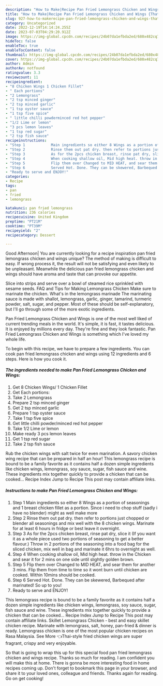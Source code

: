 ```yaml
---
description: "How to Make|Recipe Pan Fried Lemongrass Chicken and Wings {That is Special"
title: "How to Make|Recipe Pan Fried Lemongrass Chicken and Wings {That is Special"
slug: 927-how-to-makerecipe-pan-fried-lemongrass-chicken-and-wings-that-is-special
category: Uncategorized
date: 2022-12-19T14:14:24.255Z
date: 2023-07-03T04:29:20.912Z
image: https://img-global.cpcdn.com/recipes/24b07da1efbda2ed/680x482cq70/pan-fried-lemongrass-chicken-and-wings-recipe-main-photo.jpg
hideToc: false
enableToc: true
enableTocContent: false
thumbnail: https://img-global.cpcdn.com/recipes/24b07da1efbda2ed/680x482cq70/pan-fried-lemongrass-chicken-and-wings-recipe-main-photo.jpg
cover: https://img-global.cpcdn.com/recipes/24b07da1efbda2ed/680x482cq70/pan-fried-lemongrass-chicken-and-wings-recipe-main-photo.jpg
author: Admin
authorAv: notfound
ratingvalue: 3.3
reviewcount: 11
recipeingredient:
- "8 Chicken Wings 1 Chicken Fillet"
- " Each portions"
- "2 Lemongrass"
- "2 tsp minced ginger"
- "2 tsp minced garlic"
- "1 tsp oyster sauce"
- "1 tsp five spice"
- " little chilli powderminced red hot pepper"
- "1/2 Lime or lemon"
- "3 pcs lemon leaves"
- "1 tsp red sugar"
- "2 tsp fish sauce"
recipeinstructions:
- "Step 1            Main ingredients so either 8 Wings as a portion of seasonings and 1 breast chicken fillet as a portion. Since i need to chop stuff (sadly i have no blender) might as well make more"
- "Step 2            Rinse them out pat dry. then refer to portions just chopped or blender all seasonings and mix well with the 8 chicken wings. Marinate for at least 6 hours in fridge or best leave it overnight."
- "Step 3            As for the 2pcs chicken breast, rinse pat dry, slice it (If you want it as a whole piece used two portions of seasoning to get a better flavour.) Throw in 2 portions of the seasoning into a food bag for the sliced chicken, mix well in bag and marinate it 6hrs to overnight as well."
- "Step 4            When cooking shallow oil, Mid high heat. throw in the Chicken and sear it for 2 mins on one side until slightly golden brown."
- "Step 5            Flip them over Changed to MID HEAT, and sear them for another 3 mins. Flip them from time to time so it wont burn until chicken are cooked. Within 10mins should be cooked."
- "Step 6            Served Hot. Done. They can be skewered, Barbequed after marinated! So up to you!"
- "Ready to serve and ENJOY!"
categories:
- Recipe
tags:
- pan
- fried
- lemongrass

katakunci: pan fried lemongrass 
nutrition: 236 calories
recipecuisine: United Kingdom
preptime: "PT21M"
cooktime: "PT39M"
recipeyield: "2"
recipecategory: Dessert

---
```



Good Afternoon| You are currently looking for a recipe inspiration pan fried lemongrass chicken and wings unique? The method of making is difficult to easy. If wrong process it, the result will not be satisfying and even likely to be unpleasant. Meanwhile the delicious pan fried lemongrass chicken and wings should have aroma and taste that can provoke our appetite.





Slice into strips and serve over a bowl of steamed rice sprinkled with sesame seeds. FAQ and Tips for Making Lemongrass Chicken Make sure to marinate the chicken. What&#39;s in the lemongrass marinade The marinating sauce is made with shallot, lemongrass, garlic, ginger, tamarind, turmeric powder, salt, sugar, and pepper. Most of these should be self-explanatory, but I&#39;ll go through some of the more exotic ingredients.

Pan Fried Lemongrass Chicken and Wings is one of the most well liked of current trending meals in the world. It's simple, it is fast, it tastes delicious. It is enjoyed by millions every day. They're fine and they look fantastic. Pan Fried Lemongrass Chicken and Wings is something which I've loved my whole life.


To begin with this recipe, we have to prepare a few ingredients. You can cook pan fried lemongrass chicken and wings using 12 ingredients and 6 steps. Here is how you cook it.

<!--inarticleads1-->

##### The ingredients needed to make Pan Fried Lemongrass Chicken and Wings:

1. Get 8 Chicken Wings/ 1 Chicken Fillet
1. Get  Each portions:
1. Take 2 Lemongrass
1. Prepare 2 tsp minced ginger
1. Get 2 tsp minced garlic
1. Prepare 1 tsp oyster sauce
1. Take 1 tsp five spice
1. Get  little chilli powder/minced red hot pepper
1. Take 1/2 Lime or lemon
1. Make ready 3 pcs lemon leaves
1. Get 1 tsp red sugar
1. Take 2 tsp fish sauce


Rub the chicken wings with salt twice for even marination. A savory chicken wing recipe that can be prepared in half an hour! This lemongrass recipe is bound to be a family favorite as it contains half a dozen simple ingredients like chicken wings, lemongrass, soy sauce, sugar, fish sauce and wine. These ingredients mix together quickly to provide a chicken that can be cooked… Recipe Index Jump to Recipe This post may contain affiliate links. 

<!--inarticleads2-->

##### Instructions to make Pan Fried Lemongrass Chicken and Wings:

1. Step 1            Main ingredients so either 8 Wings as a portion of seasonings and 1 breast chicken fillet as a portion. Since i need to chop stuff (sadly i have no blender) might as well make more
1. Step 2            Rinse them out pat dry. then refer to portions just chopped or blender all seasonings and mix well with the 8 chicken wings. Marinate for at least 6 hours in fridge or best leave it overnight.
1. Step 3            As for the 2pcs chicken breast, rinse pat dry, slice it (If you want it as a whole piece used two portions of seasoning to get a better flavour.) Throw in 2 portions of the seasoning into a food bag for the sliced chicken, mix well in bag and marinate it 6hrs to overnight as well.
1. Step 4            When cooking shallow oil, Mid high heat. throw in the Chicken and sear it for 2 mins on one side until slightly golden brown.
1. Step 5            Flip them over Changed to MID HEAT, and sear them for another 3 mins. Flip them from time to time so it wont burn until chicken are cooked. Within 10mins should be cooked.
1. Step 6            Served Hot. Done. They can be skewered, Barbequed after marinated! So up to you!
1. Ready to serve and ENJOY!

This lemongrass recipe is bound to be a family favorite as it contains half a dozen simple ingredients like chicken wings, lemongrass, soy sauce, sugar, fish sauce and wine. These ingredients mix together quickly to provide a chicken that can be cooked… Recipe Index Jump to Recipe This post may contain affiliate links. Skillet Lemongrass Chicken - best and easy skillet chicken recipe. Marinate with lemongrass, salt, honey, pan-fried &amp; dinner is ready. Lemongrass chicken is one of the most popular chicken recipes on Rasa Malaysia. ‌See More 👈Thai-style fried chicken wings are super fragrant, crispy and very enjoyable. 

So that is going to wrap this up for this special food pan fried lemongrass chicken and wings recipe. Thanks so much for reading. I am confident you will make this at home. There is gonna be more interesting food in home recipes coming up. Don't forget to bookmark this page in your browser, and share it to your loved ones, colleague and friends. Thanks again for reading. Go on get cooking!

